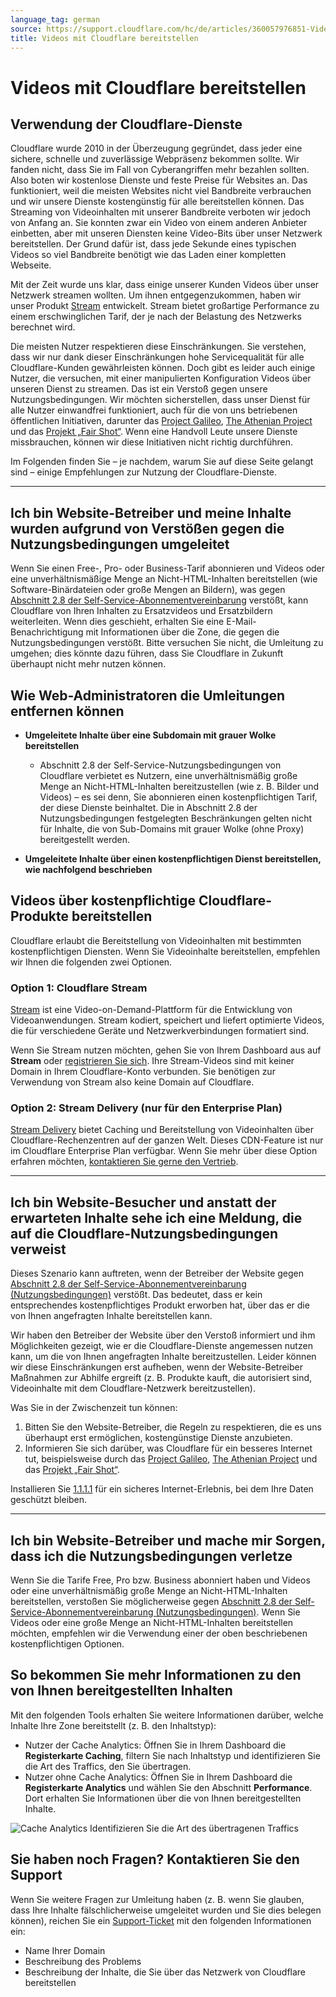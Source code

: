 ```yaml
---
language_tag: german
source: https://support.cloudflare.com/hc/de/articles/360057976851-Videos-mit-Cloudflare-bereitstellen
title: Videos mit Cloudflare bereitstellen 
---
```


# Videos mit Cloudflare bereitstellen 



## Verwendung der Cloudflare-Dienste

Cloudflare wurde 2010 in der Überzeugung gegründet, dass jeder eine sichere, schnelle und zuverlässige Webpräsenz bekommen sollte. Wir fanden nicht, dass Sie im Fall von Cyberangriffen mehr bezahlen sollten. Also boten wir kostenlose Dienste und feste Preise für Websites an. Das funktioniert, weil die meisten Websites nicht viel Bandbreite verbrauchen und wir unsere Dienste kostengünstig für alle bereitstellen können. Das Streaming von Videoinhalten mit unserer Bandbreite verboten wir jedoch von Anfang an. Sie konnten zwar ein Video von einem anderen Anbieter einbetten, aber mit unseren Diensten keine Video-Bits über unser Netzwerk bereitstellen. Der Grund dafür ist, dass jede Sekunde eines typischen Videos so viel Bandbreite benötigt wie das Laden einer kompletten Webseite.

Mit der Zeit wurde uns klar, dass einige unserer Kunden Videos über unser Netzwerk streamen wollten. Um ihnen entgegenzukommen, haben wir unser Produkt [Stream](https://www.cloudflare.com/products/cloudflare-stream/) entwickelt. Stream bietet großartige Performance zu einem erschwinglichen Tarif, der je nach der Belastung des Netzwerks berechnet wird.

Die meisten Nutzer respektieren diese Einschränkungen. Sie verstehen, dass wir nur dank dieser Einschränkungen hohe Servicequalität für alle Cloudflare-Kunden gewährleisten können. Doch gibt es leider auch einige Nutzer, die versuchen, mit einer manipulierten Konfiguration Videos über unseren Dienst zu streamen. Das ist ein Verstoß gegen unsere Nutzungsbedingungen. Wir möchten sicherstellen, dass unser Dienst für alle Nutzer einwandfrei funktioniert, auch für die von uns betriebenen öffentlichen Initiativen, darunter das [Project Galileo](https://www.cloudflare.com/galileo/), [The Athenian Project](https://www.cloudflare.com/athenian/) und das [Projekt „Fair Shot“](https://www.cloudflare.com/fair-shot/). Wenn eine Handvoll Leute unsere Dienste missbrauchen, können wir diese Initiativen nicht richtig durchführen.

Im Folgenden finden Sie – je nachdem, warum Sie auf diese Seite gelangt sind – einige Empfehlungen zur Nutzung der Cloudflare-Dienste.

___

## Ich bin Website-Betreiber und meine Inhalte wurden aufgrund von Verstößen gegen die Nutzungsbedingungen umgeleitet

Wenn Sie einen Free-, Pro- oder Business-Tarif abonnieren und Videos oder eine unverhältnismäßige Menge an Nicht-HTML-Inhalten bereitstellen (wie Software-Binärdateien oder große Mengen an Bildern), was gegen [Abschnitt 2.8 der Self-Service-Abonnementvereinbarung](https://www.cloudflare.com/terms/) verstößt, kann Cloudflare von Ihren Inhalten zu Ersatzvideos und Ersatzbildern weiterleiten. Wenn dies geschieht, erhalten Sie eine E-Mail-Benachrichtigung mit Informationen über die Zone, die gegen die Nutzungsbedingungen verstößt. Bitte versuchen Sie nicht, die Umleitung zu umgehen; dies könnte dazu führen, dass Sie Cloudflare in Zukunft überhaupt nicht mehr nutzen können.

## Wie Web-Administratoren die Umleitungen entfernen können 

-   **Umgeleitete Inhalte über eine Subdomain mit grauer Wolke bereitstellen**
    -   Abschnitt 2.8 der Self-Service-Nutzungsbedingungen von Cloudflare verbietet es Nutzern, eine unverhältnismäßig große Menge an Nicht-HTML-Inhalten bereitzustellen (wie z. B. Bilder und Videos) – es sei denn, Sie abonnieren einen kostenpflichtigen Tarif, der diese Dienste beinhaltet. Die in Abschnitt 2.8 der Nutzungsbedingungen festgelegten Beschränkungen gelten nicht für Inhalte, die von Sub-Domains mit grauer Wolke (ohne Proxy) bereitgestellt werden. 

-   **Umgeleitete Inhalte über einen kostenpflichtigen Dienst bereitstellen, wie nachfolgend beschrieben**

## Videos über kostenpflichtige Cloudflare-Produkte bereitstellen

Cloudflare erlaubt die Bereitstellung von Videoinhalten mit bestimmten kostenpflichtigen Diensten. Wenn Sie Videoinhalte bereitstellen, empfehlen wir Ihnen die folgenden zwei Optionen. 

### Option 1: Cloudflare Stream 

[Stream](https://www.cloudflare.com/products/cloudflare-stream/) ist eine Video-on-Demand-Plattform für die Entwicklung von Videoanwendungen. Stream kodiert, speichert und liefert optimierte Videos, die für verschiedene Geräte und Netzwerkverbindungen formatiert sind. 

Wenn Sie Stream nutzen möchten, gehen Sie von Ihrem Dashboard aus auf **Stream** oder [registrieren Sie sich](https://dash.cloudflare.com/sign-up/stream). Ihre Stream-Videos sind mit keiner Domain in Ihrem Cloudflare-Konto verbunden. Sie benötigen zur Verwendung von Stream also keine Domain auf Cloudflare.

### Option 2: Stream Delivery (nur für den Enterprise Plan)

[Stream Delivery](https://www.cloudflare.com/products/stream-delivery/) bietet Caching und Bereitstellung von Videoinhalten über Cloudflare-Rechenzentren auf der ganzen Welt. Dieses CDN-Feature ist nur im Cloudflare Enterprise Plan verfügbar. Wenn Sie mehr über diese Option erfahren möchten, [kontaktieren Sie gerne den Vertrieb](https://www.cloudflare.com/products/stream-delivery/#).

___

## Ich bin Website-Besucher und anstatt der erwarteten Inhalte sehe ich eine Meldung, die auf die Cloudflare-Nutzungsbedingungen verweist

Dieses Szenario kann auftreten, wenn der Betreiber der Website gegen [Abschnitt 2.8 der Self-Service-Abonnementvereinbarung (Nutzungsbedingungen)](https://www.cloudflare.com/terms/) verstößt. Das bedeutet, dass er kein entsprechendes kostenpflichtiges Produkt erworben hat, über das er die von Ihnen angefragten Inhalte bereitstellen kann.

Wir haben den Betreiber der Website über den Verstoß informiert und ihm Möglichkeiten gezeigt, wie er die Cloudflare-Dienste angemessen nutzen kann, um die von Ihnen angefragten Inhalte bereitzustellen. Leider können wir diese Einschränkungen erst aufheben, wenn der Website-Betreiber Maßnahmen zur Abhilfe ergreift (z. B. Produkte kauft, die autorisiert sind, Videoinhalte mit dem Cloudflare-Netzwerk bereitzustellen).

Was Sie in der Zwischenzeit tun können:

1.  Bitten Sie den Website-Betreiber, die Regeln zu respektieren, die es uns überhaupt erst ermöglichen, kostengünstige Dienste anzubieten.
2.  Informieren Sie sich darüber, was Cloudflare für ein besseres Internet tut, beispielsweise durch das [Project Galileo](https://www.cloudflare.com/galileo/), [The Athenian Project](https://www.cloudflare.com/athenian/) und das [Projekt „Fair Shot“](https://www.cloudflare.com/fair-shot/).

Installieren Sie [1.1.1.1](https://1.1.1.1/) für ein sicheres Internet-Erlebnis, bei dem Ihre Daten geschützt bleiben.

___

## Ich bin Website-Betreiber und mache mir Sorgen, dass ich die Nutzungsbedingungen verletze

Wenn Sie die Tarife Free, Pro bzw. Business abonniert haben und Videos oder eine unverhältnismäßig große Menge an Nicht-HTML-Inhalten bereitstellen, verstoßen Sie möglicherweise gegen [Abschnitt 2.8 der Self-Service-Abonnementvereinbarung (Nutzungsbedingungen)](https://www.cloudflare.com/terms/). Wenn Sie Videos oder eine große Menge an Nicht-HTML-Inhalten bereitstellen möchten, empfehlen wir die Verwendung einer der oben beschriebenen kostenpflichtigen Optionen. 

## So bekommen Sie mehr Informationen zu den von Ihnen bereitgestellten Inhalten

Mit den folgenden Tools erhalten Sie weitere Informationen darüber, welche Inhalte Ihre Zone bereitstellt (z. B. den Inhaltstyp): 

-   Nutzer der Cache Analytics: Öffnen Sie in Ihrem Dashboard die **Registerkarte Caching**, filtern Sie nach Inhaltstyp und identifizieren Sie die Art des Traffics, den Sie übertragen. 
-   Nutzer ohne Cache Analytics: Öffnen Sie in Ihrem Dashboard die **Registerkarte Analytics** und wählen Sie den Abschnitt **Performance**. Dort erhalten Sie Informationen über die von Ihnen bereitgestellten Inhalte.

![Cache Analytics Identifizieren Sie die Art des übertragenen Traffics](/support/static/traffic-types.png)

## Sie haben noch Fragen? Kontaktieren Sie den Support

Wenn Sie weitere Fragen zur Umleitung haben (z. B. wenn Sie glauben, dass Ihre Inhalte fälschlicherweise umgeleitet wurden und Sie dies belegen können), reichen Sie ein [Support-Ticket](https://dash.cloudflare.com/redirect?account=support) mit den folgenden Informationen ein: 

-   Name Ihrer Domain
-   Beschreibung des Problems
-   Beschreibung der Inhalte, die Sie über das Netzwerk von Cloudflare bereitstellen

